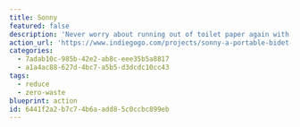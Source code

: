 ```yaml
---
title: Sonny
featured: false
description: 'Never worry about running out of toilet paper again with Sonny, a sustainable alternative to wipes and paper for better hygiene and a greener planet.'
action_url: 'https://www.indiegogo.com/projects/sonny-a-portable-bidet-for-eco-conscious-humans/x/17318484#/'
categories:
  - 7adab10c-985b-42e2-ab8c-eee35b5a8817
  - a1a4ac88-627d-4bc7-a5b5-d3dcdc10cc43
tags:
  - reduce
  - zero-waste
blueprint: action
id: 6441f2a2-b7c7-4b6a-add8-5c0ccbc899eb
---
```

